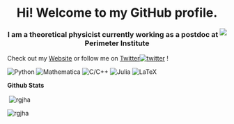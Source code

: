 ### 
<h1 align="center">Hi! Welcome to my GitHub profile. </h1>  
<a href="https://komarev.com/ghpvc/?username=rgjha"><img align="right" src="https://komarev.com/ghpvc/?username=rgjha&color=orange" /></a>


<h3 align="center">I am a theoretical physicist currently working as a postdoc at Perimeter Institute </p></h3>

Check out my [Website](https://rgjha.github.io) or follow me on [Twitter](https://twitter.com/rgjha1989)[![twitter][1.1]][1] !
<!---💻 [site](https://rgjha.github.io)-->

[1.1]: http://i.imgur.com/wWzX9uB.png (twitter icon with padding)

[1]: http://www.twitter.com/rgjha1989

![Python](https://img.shields.io/badge/Python-.-red)
![Mathematica](https://img.shields.io/badge/Mathematica-.-blue)
![C/C++](https://img.shields.io/badge/C%2FC%2B%2B-.-blueviolet)
![Julia](https://img.shields.io/badge/Julia-.-yellowgreen)
![LaTeX](https://img.shields.io/badge/LaTeX-.-informational)



 <summary><b>Github Stats</b></summary>
 <p>&nbsp;<img align="center" src="https://github-readme-stats.vercel.app/api?username=rgjha&show_icons=true&locale=en&theme=algolia" alt="rgjha" /></p>

<p><img align="left" src="https://github-readme-stats.vercel.app/api/top-langs?username=rgjha&show_icons=true&theme=algolia&locale=en&layout=compact" alt="rgjha" /></p>  


